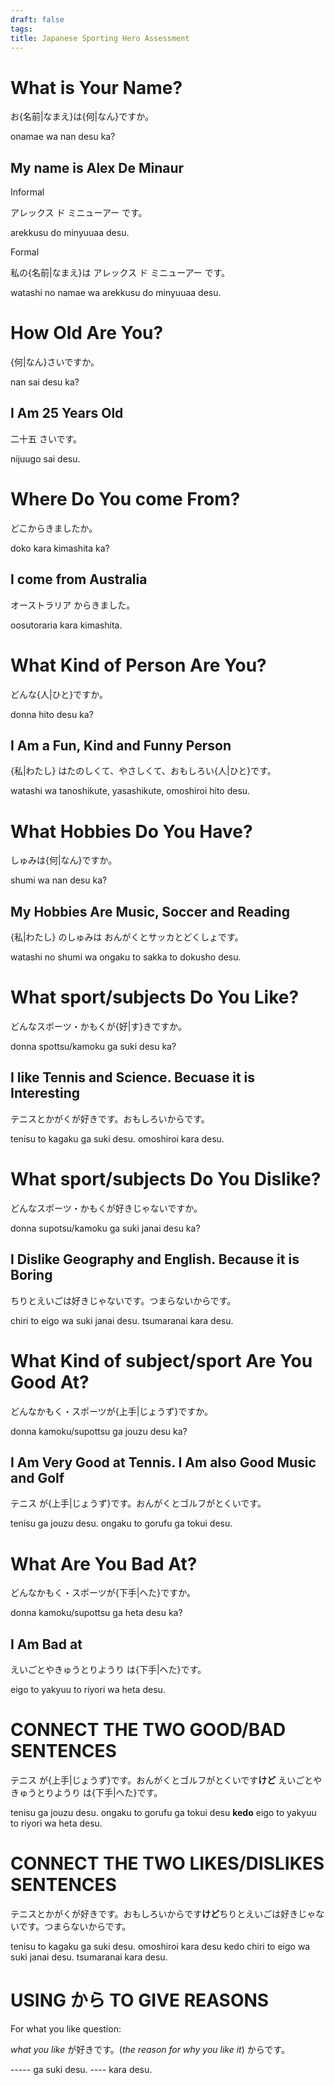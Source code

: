 ```yaml
---
draft: false
tags:
title: Japanese Sporting Hero Assessment
---
```


# What is Your Name?

お{名前|なまえ}は{何|なん}ですか。

onamae wa nan desu ka?

## My name is Alex De Minaur

Informal

アレックス ド ミニューアー です。

arekkusu do minyuuaa desu.

Formal

私の{名前|なまえ}は アレックス ド ミニューアー です。

watashi no namae wa arekkusu do minyuuaa desu.

# How Old Are You?

{何|なん}さいですか。

nan sai desu ka?

## I Am 25 Years Old

二十五 さいです。

nijuugo sai desu.

# Where Do You come From?

どこからきましたか。

doko kara kimashita ka?

## I come from Australia

オーストラリア からきました。

oosutoraria kara kimashita.

# What Kind of Person Are You?

どんな{人|ひと}ですか。

donna hito desu ka?

## I Am a Fun, Kind and Funny Person

{私|わたし} はたのしくて、やさしくて、おもしろい{人|ひと}です。

watashi wa tanoshikute, yasashikute, omoshiroi hito desu.

# What Hobbies Do You Have?

しゅみは{何|なん}ですか。

shumi wa nan desu ka?

## My Hobbies Are Music, Soccer and Reading

{私|わたし} のしゅみは おんがくとサッカとどくしょです。

 watashi no shumi wa ongaku to sakka to dokusho desu.

# What sport/subjects Do You Like?

どんなスポーツ・かもくが{好|す}きですか。

donna spottsu/kamoku ga suki desu ka?

## I like Tennis and Science. Becuase it is Interesting

テニスとかがくが好きです。おもしろいからです。

tenisu to kagaku ga suki desu. omoshiroi kara desu.

# What sport/subjects Do You Dislike?

どんなスポーツ・かもくが好きじゃないですか。

donna supotsu/kamoku ga suki janai desu ka?

## I Dislike Geography and English. Because it is Boring

ちりとえいごは好きじゃないです。つまらないからです。

chiri to eigo wa suki janai desu. tsumaranai kara desu.

# What Kind of subject/sport Are You Good At?

どんなかもく・スポーツが{上手|じょうず}ですか。

donna kamoku/supottsu ga jouzu desu ka?

## I Am Very Good at Tennis. I Am also Good Music and Golf

テニス が{上手|じょうず}です。おんがくとゴルフがとくいです。

tenisu ga jouzu desu. ongaku to gorufu ga tokui desu.

# What Are You Bad At?

どんなかもく・スポーツが{下手|へた}ですか。

donna kamoku/supottsu ga heta desu ka?

## I Am Bad at

えいごとやきゅうとりようり は{下手|へた}です。

eigo to yakyuu to riyori wa heta desu.

# CONNECT THE TWO GOOD/BAD SENTENCES

テニス が{上手|じょうず}です。おんがくとゴルフがとくいです**けど** えいごとやきゅうとりようり は{下手|へた}です。

tenisu ga jouzu desu. ongaku to gorufu ga tokui desu **kedo** eigo to yakyuu to riyori wa heta desu.

# CONNECT THE TWO LIKES/DISLIKES SENTENCES

テニスとかがくが好きです。おもしろいからです**けど**ちりとえいごは好きじゃないです。つまらないからです。

tenisu to kagaku ga suki desu. omoshiroi kara desu kedo chiri to eigo wa suki janai desu. tsumaranai kara desu.

# USING から TO GIVE REASONS

For what you like question:

*what you like* が好きです。(*the reason for why you like it*) からです。

----- ga suki desu. ---- kara desu.
